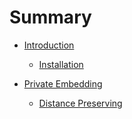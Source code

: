 # Summary

- [Introduction](./introduction/introduction.md)
    - [Installation](./introduction/installation.md)

- [Private Embedding](./embedding/private-embedding.md)
    - [Distance Preserving](./embedding/distance-preserving.md)

